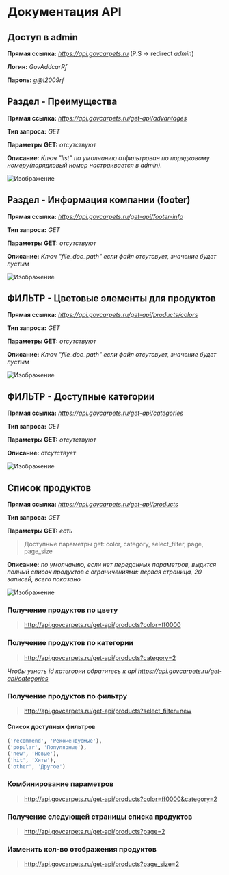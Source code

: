 # Документация API

## Доступ в admin
**Прямая ссылка:** _https://api.govcarpets.ru_
(P.S -> redirect _admin_) 

**Логин:** _GovAddcarRf_

**Пароль:** _g@!2009rf_


## Раздел - Преимущества


**Прямая ссылка:** _https://api.govcarpets.ru/get-api/advantages_

**Тип запроса:** _GET_

**Параметры GET:** _отсутствуют_

**Описание:** _Ключ "list" по умолчанию отфильтрован по порядковому номеру(порядковый номер настраивается в admin)._

![Изображение](https://i.postimg.cc/fbL7FwYW/2024-08-26-09-46-09.png)

## Раздел - Информация компании (footer)

**Прямая ссылка:** _https://api.govcarpets.ru/get-api/footer-info_

**Тип запроса:** _GET_

**Параметры GET:** _отсутствуют_

**Описание:** _Ключ "file_doc_path" если файл отсутсвует, значение будет пустым_

![Изображение](https://i.postimg.cc/nzSZD3S2/2024-08-26-12-55-08.png)


## ФИЛЬТР - Цветовые элементы для продуктов

**Прямая ссылка:** _https://api.govcarpets.ru/get-api/products/colors_

**Тип запроса:** _GET_

**Параметры GET:** _отсутствуют_

**Описание:** _Ключ "file_doc_path" если файл отсутсвует, значение будет пустым_

![Изображение](https://i.postimg.cc/nzSZD3S2/2024-08-26-12-55-08.png)

## ФИЛЬТР - Доступные категории

**Прямая ссылка:** _https://api.govcarpets.ru/get-api/categories_

**Тип запроса:** _GET_

**Параметры GET:** _отсутствуют_

**Описание:** _отсутствует_

![Изображение](https://i.postimg.cc/63Sk4h5F/2024-08-27-11-49-05.png)

## Список продуктов

**Прямая ссылка:** _https://api.govcarpets.ru/get-api/products_

**Тип запроса:** _GET_

**Параметры GET:** _есть_

> Доступные параметры get: color, category, select_filter, page, page_size

**Описание:** _по умолчанию, если нет переданных параметров, выдится полный список продуктов с ограничениями: первая страница, 20 записей, всего показано_

![Изображение](https://i.postimg.cc/3Jncf7vB/2024-08-29-12-09-19.png)

### Получение продуктов по цвету
> http://api.govcarpets.ru/get-api/products?color=ff0000


### Получение продуктов по категории
> http://api.govcarpets.ru/get-api/products?category=2

_Чтобы узнать id категории обратитесь к api https://api.govcarpets.ru/get-api/categories_

### Получение продуктов по фильтру
> http://api.govcarpets.ru/get-api/products?select_filter=new

#### Список доступных фильтров
```python
('recommend', 'Рекомендуемые'),
('popular', 'Популярные'),
('new', 'Новые'),
('hit', 'Хиты'),
('other', 'Другое')
```

### Комбинирование параметров
> http://api.govcarpets.ru/get-api/products?color=ff0000&category=2

### Получение следующей страницы списка продуктов
> http://api.govcarpets.ru/get-api/products?page=2

### Изменить кол-во отображения продуктов
> http://api.govcarpets.ru/get-api/products?page_size=2
